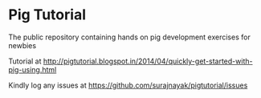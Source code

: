 Pig Tutorial
===========

The public repository containing hands on pig development exercises for newbies

Tutorial at http://pigtutorial.blogspot.in/2014/04/quickly-get-started-with-pig-using.html

Kindly log any issues at https://github.com/surajnayak/pigtutorial/issues
